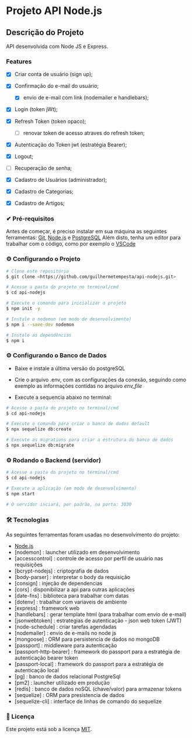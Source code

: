 # Projeto API Node.js

## Descrição do Projeto
<p align="left"> API desenvolvida com Node JS e Express. </p>

### Features

- [x] Criar conta de usuário (sign up);
- [x] Confirmação do e-mail do usuário;
    - [x] envio de e-mail com link (nodemailer e handlebars); 
- [x] Login (token jWt);
- [x] Refresh Token (token opaco);
    - [ ] renovar token de acesso atraves do refresh token;
- [x] Autenticação do Token jwt (estratégia Bearer);
- [x] Logout;
- [ ] Recuperação de senha;
- [x] Cadastro de Usuários (administrador);
- [x] Cadastro de Categorias;
- [x] Cadastro de Artigos;


### ✔ Pré-requisitos

Antes de começar, é preciso instalar em sua máquina as seguintes ferramentas:
[Git](https://git-scm.com), [Node.js](https://nodejs.org/en/) e [PostgreSQL](https://www.postgresql.org/) 
Além disto, tenha um editor para trabalhar com o código, como por exemplo o [VSCode](https://code.visualstudio.com/)


### ⚙ Configurando o Projeto

```bash
# Clone este repositório
$ git clone <https://github.com/guilhermetempesta/api-nodejs.git>

# Acesse a pasta do projeto no terminal/cmd
$ cd api-nodejs

# Execute o comando para inicializar o projeto
$ npm init -y

# Instale o nodemon (em modo de desenvolvimento)
$ npm i --save-dev nodemon

# Instale as dependências
$ npm i
```


### ⚙ Configurando o Banco de Dados

- Baixe e instale a última versão do postgreSQL

- Crie o arquivo .env, com as configurações da conexão, seguindo como exemplo as informações contidas no arquivo <i> env_file </i> 

- Execute a sequencia abaixo no terminal: 

```bash
# Acesse a pasta do projeto no terminal/cmd
$ cd api-nodejs

# Execute o comando para criar o banco de dados default
$ npx sequelize db:create 

# Execute as migrations para criar a estrutura do banco de dados
$ npx sequelize db:migrate
```


### ⚙ Rodando o Backend (servidor)

```bash
# Acesse a pasta do projeto no terminal/cmd
$ cd api-nodejs

# Execute a aplicação (em modo de desenvolvimento)
$ npm start

# O servidor inciará, por padrão, na porta: 3030
```

### 🛠 Tecnologias

As seguintes ferramentas foram usadas no desenvolvimento do projeto:

- [Node.js](https://nodejs.org/en/)
- [nodemon] : launcher utilizado em desenvolvimento 
- [accesscontrol] : controle de acesso por perfil de usuário nas requisições
- [bcrypt-nodejs] : criptografia de dados
- [body-parser] : interpretar o body da requisição
- [consign] : injeção de dependencias
- [cors] : disponibilizar a api para outras aplicações
- [date-fns] : biblioteca para trabalhar com datas
- [dotenv] : trabalhar com variaveis de ambiente
- [express]	: framework web
- [handlebars] : gerar template html (para trabalhar com envio de e-mail)
- [jsonwebtoken] : estrategias de autenticação - json web token (JWT)
- [node-schedule] : criar tarefas agendadas
- [nodemailer] : envio de e-mails no node js
- [mongoose] : ORM para persistencia de dados no mongoDB
- [passport] : middleware para autenticação
- [passport-http-bearer] : framework do passport para a estratégia de autenticação bearer token
- [passport-local] : framework do passport para a estratégia de autenticação local
- [pg] :  banco de dados relacional PostgreSql
- [pm2] : launcher utilizado em produção
- [redis] : banco de dados noSQL (chave/valor) para armazenar tokens
- [sequelize] : ORM para presistencia de dados
- [sequelize-cli] : interface de linhas de comando do sequelize


### 📜 Licença
Este projeto está sob a licença [MIT](https://opensource.org/licenses/MIT).
